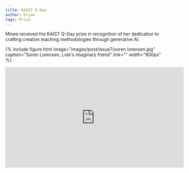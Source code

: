 ```yaml
---
title: KAIST Q-Day
author: bryan
tags: Prize
---
```


Minee received the KAIST Q-Day prize in recognition of her dedication to crafting creative teaching methodologies through generative AI.

{% include figure.html image="images/post/issue7/soren lorensen.jpg" caption="Soren Lorensen, Lola's imaginary friend" link="" width="600px" %}

<iframe width="560" height="315" src="https://www.youtube.com/embed/1iFBKTmApck?si=6Qn0mkcsHJrL0eUy" title="YouTube video player" frameborder="0" allow="accelerometer; autoplay; clipboard-write; encrypted-media; gyroscope; picture-in-picture; web-share" allowfullscreen></iframe>
